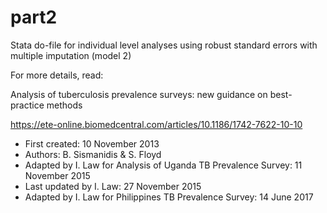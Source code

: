 # part2
Stata do-file for individual level analyses using robust standard errors with multiple imputation (model 2)

For more details, read:

Analysis of tuberculosis prevalence surveys: new guidance on best-practice methods

https://ete-online.biomedcentral.com/articles/10.1186/1742-7622-10-10

* First created: 10 November 2013
* Authors: B. Sismanidis & S. Floyd
* Adapted by I. Law for Analysis of Uganda TB Prevalence Survey: 11 November 2015 
* Last updated by I. Law: 27 November 2015
* Adapted by I. Law for Philippines TB Prevalence Survey: 14 June 2017
